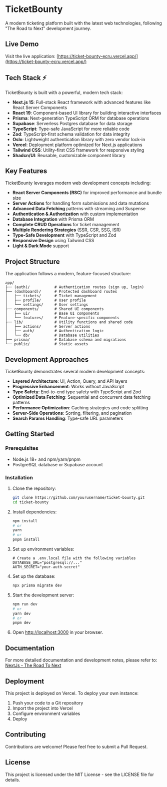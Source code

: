 # TicketBounty

A modern ticketing platform built with the latest web technologies, following "The Road to Next" development journey.

## Live Demo

Visit the live application: [https://ticket-bounty-ecru.vercel.app/](https://ticket-bounty-ecru.vercel.app/)

## Tech Stack ⚡️

TicketBounty is built with a powerful, modern tech stack:

- **Next.js 15**: Full-stack React framework with advanced features like React Server Components
- **React 19**: Component-based UI library for building interactive interfaces
- **Prisma**: Next-generation TypeScript ORM for database operations
- **Supabase**: Serverless Postgres database for data storage
- **TypeScript**: Type-safe JavaScript for more reliable code
- **Zod**: TypeScript-first schema validation for data integrity
- **Oslo**: Lightweight authentication library with zero vendor lock-in
- **Vercel**: Deployment platform optimized for Next.js applications
- **Tailwind CSS**: Utility-first CSS framework for responsive styling
- **Shadcn/UI**: Reusable, customizable component library

## Key Features

TicketBounty leverages modern web development concepts including:

- **React Server Components (RSC)** for improved performance and bundle size
- **Server Actions** for handling form submissions and data mutations
- **Advanced Data Fetching** patterns with streaming and Suspense
- **Authentication & Authorization** with custom implementation
- **Database Integration** with Prisma ORM
- **Complete CRUD Operations** for ticket management
- **Multiple Rendering Strategies** (SSR, CSR, SSG, ISR)
- **Type-Safe Development** with TypeScript and Zod
- **Responsive Design** using Tailwind CSS
- **Light & Dark Mode** support

## Project Structure

The application follows a modern, feature-focused structure:

```
app/
├── (auth)/           # Authentication routes (sign up, login)
├── (dashboard)/      # Protected dashboard routes
│   ├── tickets/      # Ticket management
│   ├── profile/      # User profile
│   └── settings/     # User settings
├── components/       # Shared UI components
│   ├── ui/           # Base UI components
│   └── features/     # Feature-specific components
├── lib/              # Utility functions and shared code
│   ├── actions/      # Server actions
│   ├── auth/         # Authentication logic
│   └── db/           # Database utilities
├── prisma/           # Database schema and migrations
└── public/           # Static assets
```

## Development Approaches

TicketBounty demonstrates several modern development concepts:

- **Layered Architecture**: UI, Action, Query, and API layers
- **Progressive Enhancement**: Works without JavaScript
- **Type Safety**: End-to-end type safety with TypeScript and Zod
- **Optimized Data Fetching**: Sequential and concurrent data fetching patterns
- **Performance Optimization**: Caching strategies and code splitting
- **Server-Side Operations**: Sorting, filtering, and pagination
- **Search Params Handling**: Type-safe URL parameters

## Getting Started

### Prerequisites

- Node.js 18+ and npm/yarn/pnpm
- PostgreSQL database or Supabase account

### Installation

1. Clone the repository:

   ```bash
   git clone https://github.com/yourusername/ticket-bounty.git
   cd ticket-bounty
   ```

2. Install dependencies:

   ```bash
   npm install
   # or
   yarn
   # or
   pnpm install
   ```

3. Set up environment variables:

   ```
   # Create a .env.local file with the following variables
   DATABASE_URL="postgresql://..."
   AUTH_SECRET="your-auth-secret"
   ```

4. Set up the database:

   ```bash
   npx prisma migrate dev
   ```

5. Start the development server:

   ```bash
   npm run dev
   # or
   yarn dev
   # or
   pnpm dev
   ```

6. Open [http://localhost:3000](http://localhost:3000) in your browser.

## Documentation

For more detailed documentation and development notes, please refer to:
[NextJs - The Road To Next](https://www.notion.so/NextJs-The-Road-To-Next-Basic-1c1008f901fb807488b5f097e39ce93e)

## Deployment

This project is deployed on Vercel. To deploy your own instance:

1. Push your code to a Git repository
2. Import the project into Vercel
3. Configure environment variables
4. Deploy

## Contributing

Contributions are welcome! Please feel free to submit a Pull Request.

## License

This project is licensed under the MIT License - see the LICENSE file for details.
